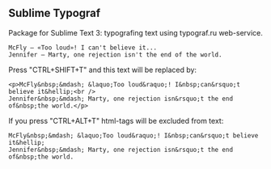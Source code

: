 ## Sublime Typograf

Package for Sublime Text 3: typografing text using typograf.ru web-service.

```
McFly — «Too loud»! I can't believe it...
Jennifer — Marty, one rejection isn't the end of the world.
```

Press "CTRL+SHIFT+T" and this text will be replaced by:
```
<p>McFly&nbsp;&mdash; &laquo;Too loud&raquo;! I&nbsp;can&rsquo;t believe it&hellip;<br />
Jennifer&nbsp;&mdash; Marty, one rejection isn&rsquo;t the end of&nbsp;the world.</p>
```

If you press "CTRL+ALT+T" html-tags will be excluded from text:
```
McFly&nbsp;&mdash; &laquo;Too loud&raquo;! I&nbsp;can&rsquo;t believe it&hellip;
Jennifer&nbsp;&mdash; Marty, one rejection isn&rsquo;t the end of&nbsp;the world.
```
